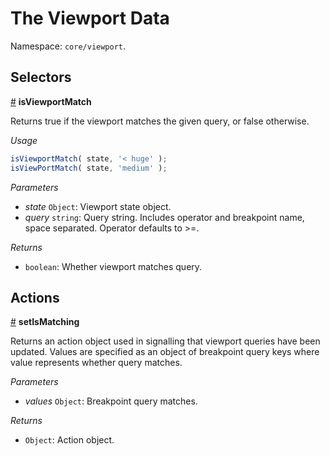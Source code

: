 # The Viewport Data

Namespace: `core/viewport`.

## Selectors

<!-- START TOKEN(Autogenerated selectors|src/store/selectors.js) -->

<a name="isViewportMatch" href="#isViewportMatch">#</a> **isViewportMatch**

Returns true if the viewport matches the given query, or false otherwise.

_Usage_

```js
isViewportMatch( state, '< huge' );
isViewPortMatch( state, 'medium' );
```

_Parameters_

-   _state_ `Object`: Viewport state object.
-   _query_ `string`: Query string. Includes operator and breakpoint name, space separated. Operator defaults to >=.

_Returns_

-   `boolean`: Whether viewport matches query.

<!-- END TOKEN(Autogenerated selectors|src/store/selectors.js) -->

## Actions

<!-- START TOKEN(Autogenerated actions|src/store/actions.js) -->

<a name="setIsMatching" href="#setIsMatching">#</a> **setIsMatching**

Returns an action object used in signalling that viewport queries have been
updated. Values are specified as an object of breakpoint query keys where
value represents whether query matches.

_Parameters_

-   _values_ `Object`: Breakpoint query matches.

_Returns_

-   `Object`: Action object.


<!-- END TOKEN(Autogenerated actions|src/store/actions.js) -->
